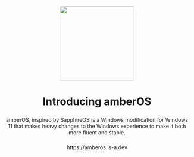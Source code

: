 <div align="center">
  <img height="200" src="https://github.com/amberOS-win/amberOS-win/blob/main/icon.png"  />
</div>

###

<h1 align="center">Introducing amberOS</h1>

###

<p align="center">amberOS, inspired by SapphireOS is a Windows modification for Windows 11 that makes heavy changes to the Windows experience to make it both more fluent and stable.</p>

###

<p align="center">https://amberos.is-a.dev

###
